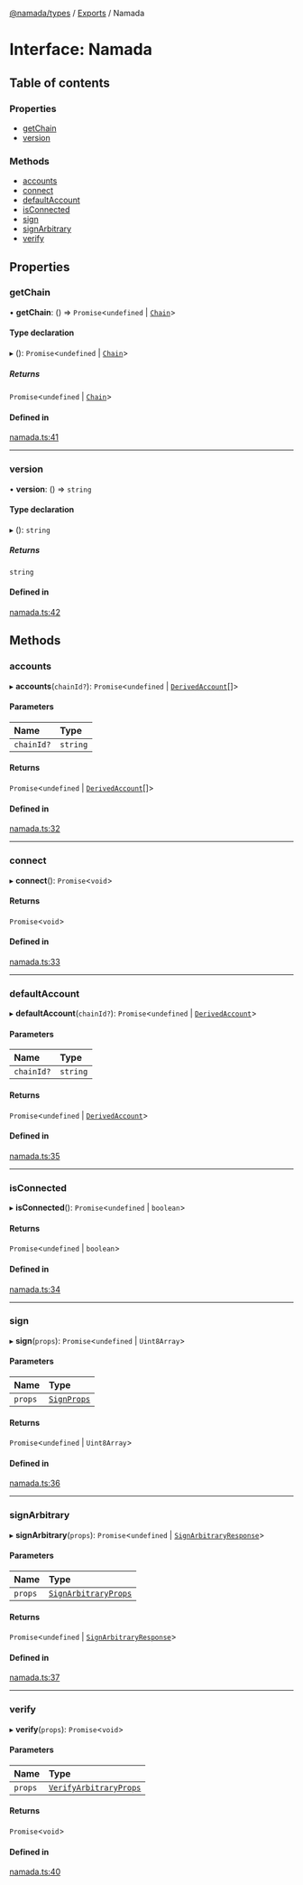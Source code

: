 [@namada/types](../README.md) / [Exports](../modules.md) / Namada

# Interface: Namada

## Table of contents

### Properties

- [getChain](Namada.md#getchain)
- [version](Namada.md#version)

### Methods

- [accounts](Namada.md#accounts)
- [connect](Namada.md#connect)
- [defaultAccount](Namada.md#defaultaccount)
- [isConnected](Namada.md#isconnected)
- [sign](Namada.md#sign)
- [signArbitrary](Namada.md#signarbitrary)
- [verify](Namada.md#verify)

## Properties

### getChain

• **getChain**: () => `Promise`\<`undefined` \| [`Chain`](../modules.md#chain)\>

#### Type declaration

▸ (): `Promise`\<`undefined` \| [`Chain`](../modules.md#chain)\>

##### Returns

`Promise`\<`undefined` \| [`Chain`](../modules.md#chain)\>

#### Defined in

[namada.ts:41](https://github.com/anoma/namada-interface/blob/8d368aaf/packages/types/src/namada.ts#L41)

___

### version

• **version**: () => `string`

#### Type declaration

▸ (): `string`

##### Returns

`string`

#### Defined in

[namada.ts:42](https://github.com/anoma/namada-interface/blob/8d368aaf/packages/types/src/namada.ts#L42)

## Methods

### accounts

▸ **accounts**(`chainId?`): `Promise`\<`undefined` \| [`DerivedAccount`](../modules.md#derivedaccount)[]\>

#### Parameters

| Name | Type |
| :------ | :------ |
| `chainId?` | `string` |

#### Returns

`Promise`\<`undefined` \| [`DerivedAccount`](../modules.md#derivedaccount)[]\>

#### Defined in

[namada.ts:32](https://github.com/anoma/namada-interface/blob/8d368aaf/packages/types/src/namada.ts#L32)

___

### connect

▸ **connect**(): `Promise`\<`void`\>

#### Returns

`Promise`\<`void`\>

#### Defined in

[namada.ts:33](https://github.com/anoma/namada-interface/blob/8d368aaf/packages/types/src/namada.ts#L33)

___

### defaultAccount

▸ **defaultAccount**(`chainId?`): `Promise`\<`undefined` \| [`DerivedAccount`](../modules.md#derivedaccount)\>

#### Parameters

| Name | Type |
| :------ | :------ |
| `chainId?` | `string` |

#### Returns

`Promise`\<`undefined` \| [`DerivedAccount`](../modules.md#derivedaccount)\>

#### Defined in

[namada.ts:35](https://github.com/anoma/namada-interface/blob/8d368aaf/packages/types/src/namada.ts#L35)

___

### isConnected

▸ **isConnected**(): `Promise`\<`undefined` \| `boolean`\>

#### Returns

`Promise`\<`undefined` \| `boolean`\>

#### Defined in

[namada.ts:34](https://github.com/anoma/namada-interface/blob/8d368aaf/packages/types/src/namada.ts#L34)

___

### sign

▸ **sign**(`props`): `Promise`\<`undefined` \| `Uint8Array`\>

#### Parameters

| Name | Type |
| :------ | :------ |
| `props` | [`SignProps`](../modules.md#signprops) |

#### Returns

`Promise`\<`undefined` \| `Uint8Array`\>

#### Defined in

[namada.ts:36](https://github.com/anoma/namada-interface/blob/8d368aaf/packages/types/src/namada.ts#L36)

___

### signArbitrary

▸ **signArbitrary**(`props`): `Promise`\<`undefined` \| [`SignArbitraryResponse`](../modules.md#signarbitraryresponse)\>

#### Parameters

| Name | Type |
| :------ | :------ |
| `props` | [`SignArbitraryProps`](../modules.md#signarbitraryprops) |

#### Returns

`Promise`\<`undefined` \| [`SignArbitraryResponse`](../modules.md#signarbitraryresponse)\>

#### Defined in

[namada.ts:37](https://github.com/anoma/namada-interface/blob/8d368aaf/packages/types/src/namada.ts#L37)

___

### verify

▸ **verify**(`props`): `Promise`\<`void`\>

#### Parameters

| Name | Type |
| :------ | :------ |
| `props` | [`VerifyArbitraryProps`](../modules.md#verifyarbitraryprops) |

#### Returns

`Promise`\<`void`\>

#### Defined in

[namada.ts:40](https://github.com/anoma/namada-interface/blob/8d368aaf/packages/types/src/namada.ts#L40)
